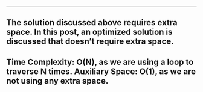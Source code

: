 ---------------------------------------------------------------------------------------------------
The solution discussed above requires extra space. In this post, an optimized solution is discussed that doesn’t require extra space.
---------------------------------------------------------------------------------------------------
Time Complexity: O(N), as we are using a loop to traverse N times.
Auxiliary Space: O(1), as we are not using any extra space.
---------------------------------------------------------------------------------------------------